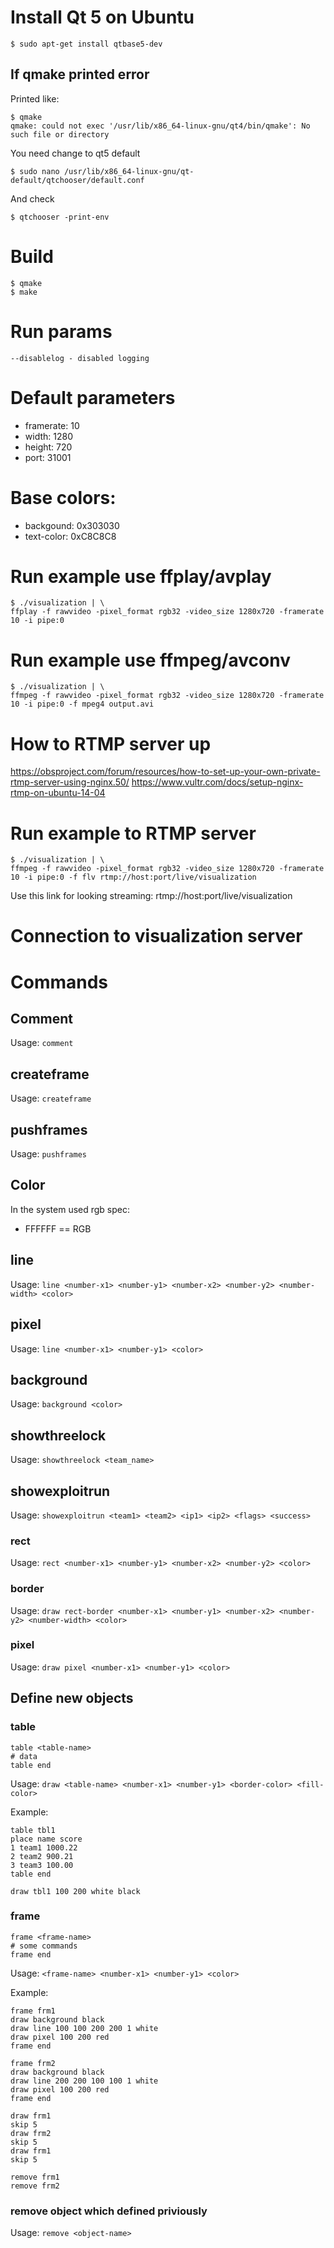 # Install Qt 5 on Ubuntu

	$ sudo apt-get install qtbase5-dev

## If qmake printed error

Printed like:

	$ qmake
	qmake: could not exec '/usr/lib/x86_64-linux-gnu/qt4/bin/qmake': No such file or directory

You need change to qt5 default

	$ sudo nano /usr/lib/x86_64-linux-gnu/qt-default/qtchooser/default.conf
	
And check

	$ qtchooser -print-env

# Build
	$ qmake
	$ make

# Run params

	--disablelog - disabled logging

# Default parameters

* framerate: 10
* width: 1280
* height: 720
* port: 31001

# Base colors:

* backgound: 0x303030
* text-color: 0xC8C8C8


# Run example use ffplay/avplay

	$ ./visualization | \
	ffplay -f rawvideo -pixel_format rgb32 -video_size 1280x720 -framerate 10 -i pipe:0

# Run example use ffmpeg/avconv

	$ ./visualization | \
	ffmpeg -f rawvideo -pixel_format rgb32 -video_size 1280x720 -framerate 10 -i pipe:0 -f mpeg4 output.avi

# How to RTMP server up

https://obsproject.com/forum/resources/how-to-set-up-your-own-private-rtmp-server-using-nginx.50/
https://www.vultr.com/docs/setup-nginx-rtmp-on-ubuntu-14-04

# Run example to RTMP server

	$ ./visualization | \
	ffmpeg -f rawvideo -pixel_format rgb32 -video_size 1280x720 -framerate 10 -i pipe:0 -f flv rtmp://host:port/live/visualization
	
Use this link for looking streaming: rtmp://host:port/live/visualization

# Connection to visualization server

# Commands

## Comment

Usage: ```comment```

## createframe

Usage: ```createframe```

## pushframes

Usage: ```pushframes```

## Color

In the system used rgb spec:
* FFFFFF == RGB

## line

Usage: ```line <number-x1> <number-y1> <number-x2> <number-y2> <number-width> <color>```

## pixel

Usage: ```line <number-x1> <number-y1> <color>```

## background

Usage: ```background <color>```

## showthreelock

Usage: ```showthreelock <team_name>```

## showexploitrun

Usage: ```showexploitrun <team1> <team2> <ip1> <ip2> <flags> <success>```


### rect

Usage: ```rect <number-x1> <number-y1> <number-x2> <number-y2> <color>```

### border

Usage: ```draw rect-border <number-x1> <number-y1> <number-x2> <number-y2> <number-width> <color>```

### pixel

Usage: ```draw pixel <number-x1> <number-y1> <color>```

## Define new objects
### table

	table <table-name>
	# data
	table end

Usage: ```draw <table-name> <number-x1> <number-y1> <border-color> <fill-color>```

Example:
	
	table tbl1
	place name score
	1 team1 1000.22
	2 team2 900.21
	3 team3 100.00
	table end
	
	draw tbl1 100 200 white black

### frame

	frame <frame-name>
	# some commands
	frame end

Usage: ```<frame-name> <number-x1> <number-y1> <color>```

Example:

	frame frm1
	draw background black
	draw line 100 100 200 200 1 white
	draw pixel 100 200 red
	frame end
	
	frame frm2
	draw background black
	draw line 200 200 100 100 1 white
	draw pixel 100 200 red
	frame end
	
	draw frm1
	skip 5
	draw frm2
	skip 5
	draw frm1
	skip 5
	
	remove frm1
	remove frm2

### remove object which defined priviously

Usage: ```remove <object-name>```
